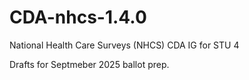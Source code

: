 # CDA-nhcs-1.4.0
National Health Care Surveys (NHCS) CDA IG for STU 4

Drafts for Septmeber 2025 ballot prep.